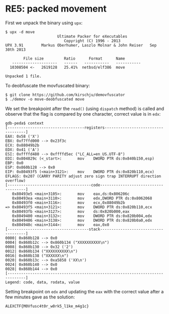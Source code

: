 # RE5: packed movement

First we unpack the binary using `upx`:

```
$ upx -d move
                       Ultimate Packer for eXecutables
                          Copyright (C) 1996 - 2013
UPX 3.91        Markus Oberhumer, Laszlo Molnar & John Reiser   Sep 30th 2013

        File size         Ratio      Format      Name
   --------------------   ------   -----------   -----------
  10308504 <-   2619128   25.41%  netbsd/elf386  move

Unpacked 1 file.
```


To deobfuscate the movfuscated binary:

```
$ git clone https://github.com/kirschju/demovfuscator
$ ./demov -o move-deobfuscated move
```

We set the breakpoint after the `read()` (using `dispatch` method) is called and observe that the flag is compared by one character, correct value is in `edx`:

```
gdb-peda$ context
[----------------------------------registers-----------------------------------]
EAX: 0x58 ('X')
EBX: 0xf7ffd000 --> 0x23f3c
ECX: 0x88049b2b
EDX: 0x41 ('A')
ESI: 0xffffd480 --> 0xffffd5ec ("LC_ALL=en_US.UTF-8")
EDI: 0x804829c (<_start>:       mov    DWORD PTR ds:0x840b150,esp)
EBP: 0x0
ESP: 0x860b128 --> 0x0
EIP: 0x80493f5 (<main+3121>:    mov    DWORD PTR ds:0x820b110,ecx)
EFLAGS: 0x207 (CARRY PARITY adjust zero sign trap INTERRUPT direction overflow)
[-------------------------------------code-------------------------------------]
   0x80493e5 <main+3105>:       mov    eax,ds:0x806206c
   0x80493ea <main+3110>:       mov    edx,DWORD PTR ds:0x8062068
   0x80493f0 <main+3116>:       mov    ecx,0x88049b2b
=> 0x80493f5 <main+3121>:       mov    DWORD PTR ds:0x820b110,ecx
   0x80493fb <main+3127>:       mov    ds:0x820b000,eax
   0x8049400 <main+3132>:       mov    DWORD PTR ds:0x820b004,edx
   0x8049406 <main+3138>:       mov    DWORD PTR ds:0x820b0a0,edx
   0x804940c <main+3144>:       mov    eax,0x0
[------------------------------------stack-------------------------------------]
0000| 0x860b128 --> 0x0
0004| 0x860b12c --> 0x860b134 ("XXXXXXXXXX\n")
0008| 0x860b130 --> 0x32 ('2')
0012| 0x860b134 ("XXXXXXXXXX\n")
0016| 0x860b138 ("XXXXXX\n")
0020| 0x860b13c --> 0xa5858 ('XX\n')
0024| 0x860b140 --> 0x0
0028| 0x860b144 --> 0x0
[------------------------------------------------------------------------------]
Legend: code, data, rodata, value
```

Setting breakpoint on `edx` and updating the `eax` with the correct value after a few minutes gave as the solution:

```
ALEXCTF{M0Vfusc4t0r_w0rk5_l1ke_m4g1c}
```